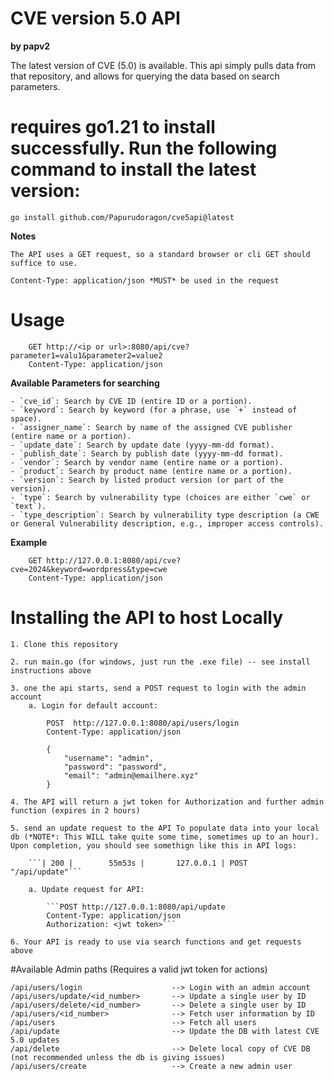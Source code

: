 # CVE version 5.0 API 

**by papv2**

The latest version of CVE (5.0) is available. This api simply pulls data from that repository, and allows for querying the data based on search parameters.


# requires go1.21 to install successfully. Run the following command to install the latest version:

```
go install github.com/Papurudoragon/cve5api@latest
```


**Notes**

    The API uses a GET request, so a standard browser or cli GET should suffice to use.

    Content-Type: application/json *MUST* be used in the request

# Usage

```
    GET http://<ip or url>:8080/api/cve?parameter1=valu1&parameter2=value2
    Content-Type: application/json
```



**Available Parameters for searching**

    - `cve_id`: Search by CVE ID (entire ID or a portion).
    - `keyword`: Search by keyword (for a phrase, use `+` instead of space).
    - `assigner_name`: Search by name of the assigned CVE publisher (entire name or a portion).
    - `update_date`: Search by update date (yyyy-mm-dd format).
    - `publish_date`: Search by publish date (yyyy-mm-dd format).
    - `vendor`: Search by vendor name (entire name or a portion).
    - `product`: Search by product name (entire name or a portion).
    - `version`: Search by listed product version (or part of the version).
    - `type`: Search by vulnerability type (choices are either `cwe` or `text`).
    - `type_description`: Search by vulnerability type description (a CWE or General Vulnerability description, e.g., improper access controls).



**Example**

```
    GET http://127.0.0.1:8080/api/cve?cve=2024&keyword=wordpress&type=cwe
    Content-Type: application/json
```



# Installing the API to host Locally

    1. Clone this repository
    
    2. run main.go (for windows, just run the .exe file) -- see install instructions above

    3. one the api starts, send a POST request to login with the admin account 
        a. Login for default account:

            POST  http://127.0.0.1:8080/api/users/login
            Content-Type: application/json

            {
                "username": "admin",
                "password": "password",
                "email": "admin@emailhere.xyz"
            }

    4. The API will return a jwt token for Authorization and further admin function (expires in 2 hours)

    5. send an update request to the API To populate data into your local db (*NOTE*: This WILL take quite some time, sometimes up to an hour). Upon completion, you should see somethign like this in API logs: 

        ```| 200 |        55m53s |       127.0.0.1 | POST     "/api/update"```

        a. Update request for API:

            ```POST http://127.0.0.1:8080/api/update
            Content-Type: application/json
            Authorization: <jwt token>```

    6. Your API is ready to use via search functions and get requests above




#Available Admin paths (Requires a valid jwt token for actions)

```
/api/users/login                    --> Login with an admin account
/api/users/update/<id_number>       --> Update a single user by ID 
/api/users/delete/<id_number>       --> Delete a single user by ID
/api/users/<id_number>              --> Fetch user information by ID
/api/users                          --> Fetch all users
/api/update                         --> Update the DB with latest CVE 5.0 updates
/api/delete                         --> Delete local copy of CVE DB (not recommended unless the db is giving issues)
/api/users/create                   --> Create a new admin user
```



    




    
